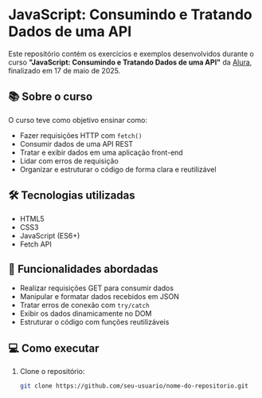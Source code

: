 # JavaScript: Consumindo e Tratando Dados de uma API

Este repositório contém os exercícios e exemplos desenvolvidos durante o curso **"JavaScript: Consumindo e Tratando Dados de uma API"** da [Alura](https://www.alura.com.br/), finalizado em 17 de maio de 2025.

## 📚 Sobre o curso

O curso teve como objetivo ensinar como:

- Fazer requisições HTTP com `fetch()`
- Consumir dados de uma API REST
- Tratar e exibir dados em uma aplicação front-end
- Lidar com erros de requisição
- Organizar e estruturar o código de forma clara e reutilizável

## 🛠️ Tecnologias utilizadas

- HTML5
- CSS3
- JavaScript (ES6+)
- Fetch API

## 🚀 Funcionalidades abordadas

- Realizar requisições GET para consumir dados
- Manipular e formatar dados recebidos em JSON
- Tratar erros de conexão com `try/catch`
- Exibir os dados dinamicamente no DOM
- Estruturar o código com funções reutilizáveis

## 💻 Como executar

1. Clone o repositório:
   ```bash
   git clone https://github.com/seu-usuario/nome-do-repositorio.git
   ```
